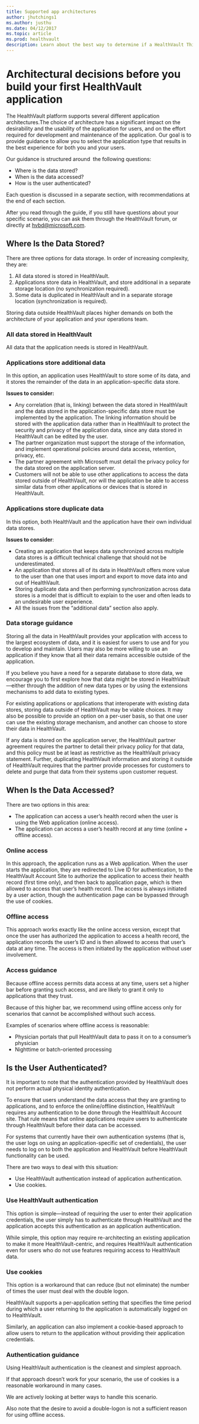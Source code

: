 ```yaml
---
title: Supported app architectures
author: jhutchings1
ms.author: justhu
ms.date: 04/12/2017
ms.topic: article
ms.prod: healthvault
description: Learn about the best way to determine if a HealthVault Thing is current or historical. 
---
```


# Architectural decisions before you build your first HealthVault application

The HealthVault platform supports several different application architectures.The choice of architecture has a significant impact on the desirability and the usability of the application for users, and on the effort required for development and maintenance of the application. Our goal is to provide guidance to allow you to select the application type that results in the best experience for both you and your users.

Our guidance is structured around  the following questions:

-   Where is the data stored?
-   When is the data accessed?
-   How is the user authenticated?

Each question is discussed in a separate section, with recommendations at the end of each section.

After you read through the guide, if you still have questions about your specific scenario, you can ask them through the HealthVault forum, or directly at <hvbd@microsoft.com>.

Where Is the Data Stored?
-------------------------

There are three options for data storage. In order of increasing complexity, they are:

1.  All data stored is stored in HealthVault.
2.  Applications store data in HealthVault, and store additional in a separate storage location (no synchronization required).
3.  Some data is duplicated in HealthVault and in a separate storage location (synchronization is required).

Storing data outside HealthVault places higher demands on both the architecture of your application and your operations team.

### All data stored in HealthVault

All data that the application needs is stored in HealthVault.

### Applications store additional data

In this option, an application uses HealthVault to store some of its data, and it stores the remainder of the data in an application-specific data store.

**Issues to consider:**

-   Any correlation (that is, linking) between the data stored in HealthVault and the data stored in the application-specific data store must be implemented by the application. The linking information should be stored with the application data rather than in HealthVault to protect the security and privacy of the application data, since any data stored in HealthVault can be edited by the user.
-   The partner organization must support the storage of the information, and implement operational policies around data access, retention, privacy, etc.
-   The partner agreement with Microsoft must detail the privacy policy for the data stored on the application server.
-   Customers will not be able to use other applications to access the data stored outside of HealthVault, nor will the application be able to access similar data from other applications or devices that is stored in HealthVault.

### Applications store duplicate data

In this option, both HealthVault and the application have their own individual data stores.

**Issues to consider**:

-   Creating an application that keeps data synchronized across multiple data stores is a difficult technical challenge that should not be underestimated.
-   An application that stores all of its data in HealthVault offers more value to the user than one that uses import and export to move data into and out of HealthVault.
-   Storing duplicate data and then performing synchronization across data stores is a model that is difficult to explain to the user and often leads to an undesirable user experience.
-   All the issues from the “additional data” section also apply.

### Data storage guidance

Storing all the data in HealthVault provides your application with access to the largest ecosystem of data, and it is easiest for users to use and for you to develop and maintain. Users may also be more willing to use an application if they know that all their data remains accessible outside of the application.

If you believe you have a need for a separate database to store data, we encourage you to first explore how that data might be stored in HealthVault—either through the addition of new data types or by using the extensions mechanisms to add data to existing types.

For existing applications or applications that interoperate with existing data stores, storing data outside of HealthVault may be viable choices. It may also be possible to provide an option on a per-user basis, so that one user can use the existing storage mechanism, and another can choose to store their data in HealthVault.

If any data is stored on the application server, the HealthVault partner agreement requires the partner to detail their privacy policy for that data, and this policy must be at least as restrictive as the HealthVault privacy statement. Further, duplicating HealthVault information and storing it outside of HealthVault requires that the partner provide processes for customers to delete and purge that data from their systems upon customer request.

When Is the Data Accessed?
--------------------------

There are two options in this area:

-   The application can access a user’s health record when the user is using the Web application (online access).
-   The application can access a user’s health record at any time (online + offline access).

### Online access

In this approach, the application runs as a Web application. When the user starts the application, they are redirected to Live ID for authentication, to the HealthVault Account Site to authorize the application to access their health record (first time only), and then back to application page, which is then allowed to access that user’s health record. The access is always initiated by a user action, though the authentication page can be bypassed through the use of cookies.

### Offline access

This approach works exactly like the online access version, except that once the user has authorized the application to access a health record, the application records the user’s ID and is then allowed to access that user’s data at any time. The access is then initiated by the application without user involvement.

### Access guidance

Because offline access permits data access at any time, users set a higher bar before granting such access, and are likely to grant it only to applications that they trust.

Because of this higher bar, we recommend using offline access only for scenarios that cannot be accomplished without such access.

Examples of scenarios where offline access is reasonable:

-   Physician portals that pull HealthVault data to pass it on to a consumer’s physician
-   Nighttime or batch-oriented processing

Is the User Authenticated?
--------------------------

It is important to note that the authentication provided by HealthVault does not perform actual physical identity authentication.

To ensure that users understand the data access that they are granting to applications, and to enforce the online/offline distinction, HealthVault requires any authentication to be done through the HealthVault Account site. That rule means that online applications require users to authenticate through HealthVault before their data can be accessed.

For systems that currently have their own authentication systems (that is, the user logs on using an application-specific set of credentials), the user needs to log on to both the application and HealthVault before HealthVault functionality can be used.

There are two ways to deal with this situation:

-   Use HealthVault authentication instead of application authentication.
-   Use cookies.

### Use HealthVault authentication

This option is simple—instead of requiring the user to enter their application credentials, the user simply has to authenticate through HealthVault and the application accepts this authentication as an application authentication.

While simple, this option may require re-architecting an existing application to make it more HealthVault-centric, and requires HealthVault authentication even for users who do not use features requiring access to HealthVault data.

### Use cookies

This option is a workaround that can reduce (but not eliminate) the number of times the user must deal with the double logon.

HealthVault supports a per-application setting that specifies the time period during which a user returning to the application is automatically logged on to HealthVault.

Similarly, an application can also implement a cookie-based approach to allow users to return to the application without providing their application credentials.

### Authentication guidance

Using HealthVault authentication is the cleanest and simplest approach.

If that approach doesn’t work for your scenario, the use of cookies is a reasonable workaround in many cases.

We are actively looking at better ways to handle this scenario.

Also note that the desire to avoid a double-logon is not a sufficient reason for using offline access.
